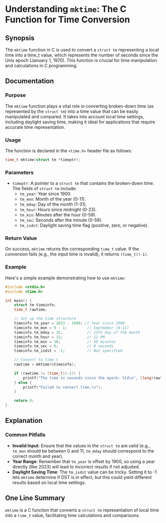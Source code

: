 <!--
Meta Description: # Understanding `mktime`: The C Function for Time Conversion ## Synopsis The `mktime` function in C is used to convert a `struct tm` representing a lo...
Meta Keywords: time, mktime, timeinfo, struct, time_t
-->

# Understanding `mktime`: The C Function for Time Conversion

## Synopsis
The `mktime` function in C is used to convert a `struct tm` representing a local time into a time_t value, which represents the number of seconds since the Unix epoch (January 1, 1970). This function is crucial for time manipulation and calculations in C programming.

## Documentation

### Purpose
The `mktime` function plays a vital role in converting broken-down time (as represented by the `struct tm`) into a time value that can be easily manipulated and compared. It takes into account local time settings, including daylight saving time, making it ideal for applications that require accurate time representation.

### Usage
The function is declared in the `<time.h>` header file as follows:

```c
time_t mktime(struct tm *timeptr);
```

### Parameters
- `timeptr`: A pointer to a `struct tm` that contains the broken-down time. The fields of `struct tm` include:
  - `tm_year`: Year since 1900.
  - `tm_mon`: Month of the year (0-11).
  - `tm_mday`: Day of the month (1-31).
  - `tm_hour`: Hours since midnight (0-23).
  - `tm_min`: Minutes after the hour (0-59).
  - `tm_sec`: Seconds after the minute (0-59).
  - `tm_isdst`: Daylight saving time flag (positive, zero, or negative).

### Return Value
On success, `mktime` returns the corresponding `time_t` value. If the conversion fails (e.g., the input time is invalid), it returns `(time_t)(-1)`.

### Example
Here's a simple example demonstrating how to use `mktime`:

```c
#include <stdio.h>
#include <time.h>

int main() {
    struct tm timeinfo;
    time_t rawtime;

    // Set up the time structure
    timeinfo.tm_year = 2023 - 1900; // Year since 1900
    timeinfo.tm_mon = 9 - 1;         // September (0-11)
    timeinfo.tm_mday = 15;           // 15th day of the month
    timeinfo.tm_hour = 12;           // 12 PM
    timeinfo.tm_min = 30;            // 30 minutes
    timeinfo.tm_sec = 0;             // 0 seconds
    timeinfo.tm_isdst = -1;          // Not specified

    // Convert to time_t
    rawtime = mktime(&timeinfo);

    if (rawtime != (time_t)(-1)) {
        printf("The time in seconds since the epoch: %ld\n", (long)rawtime);
    } else {
        printf("Failed to convert time.\n");
    }

    return 0;
}
```

## Explanation
### Common Pitfalls
- **Invalid Input**: Ensure that the values in the `struct tm` are valid (e.g., `tm_mon` should be between 0 and 11, `tm_mday` should correspond to the correct month and year).
- **Year Range**: Remember that `tm_year` is offset by 1900, so using a year directly (like 2023) will lead to incorrect results if not adjusted.
- **Daylight Saving Time**: The `tm_isdst` value can be tricky. Setting it to -1 lets `mktime` determine if DST is in effect, but this could yield different results based on local time settings.

## One Line Summary
`mktime` is a C function that converts a `struct tm` representation of local time into a `time_t` value, facilitating time calculations and comparisons.